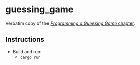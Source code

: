# guessing_game

Verbatim copy of the [*Programming a Guessing Game* chapter](https://doc.rust-lang.org/stable/book/ch02-00-guessing-game-tutorial.html).

## Instructions

* Build and run:
  * `cargo run`
